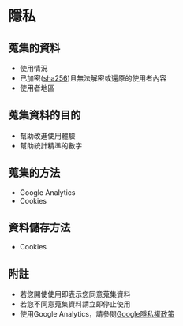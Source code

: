 # 隱私
## 蒐集的資料
* 使用情況
* 已加密([sha256](https://zh.wikipedia.org/wiki/SHA-2))且無法解密或還原的使用者內容
* 使用者地區
## 蒐集資料的目的
* 幫助改進使用體驗
* 幫助統計精準的數字
## 蒐集的方法
* Google Analytics
* Cookies
## 資料儲存方法
* Cookies
## 附註
* 若您開使使用即表示您同意蒐集資料
* 若您不同意蒐集資料請立即停止使用
* 使用Google Analytics，請參閱[Google隱私權政策](https://policies.google.com/privacy?hl=zh_TW)
